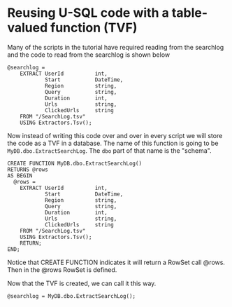 # Reusing U-SQL code with a table-valued function \(TVF\)

Many of the scripts in the tutorial have required reading from the searchlog and the code to read from the searchlog is shown below

```
@searchlog =    
    EXTRACT UserId          int, 
            Start           DateTime, 
            Region          string, 
            Query           string, 
            Duration        int, 
            Urls            string, 
            ClickedUrls     string
    FROM "/SearchLog.tsv"
    USING Extractors.Tsv();
```

Now instead of writing this code over and over in every script we will store the code as a TVF in a database. The name of this function is going to be `MyDB.dbo.ExtractSearchLog`. The `dbo` part of that name is the "schema".

```
CREATE FUNCTION MyDB.dbo.ExtractSearchLog()
RETURNS @rows 
AS BEGIN
  @rows = 
    EXTRACT UserId          int, 
            Start           DateTime, 
            Region          string, 
            Query           string, 
            Duration        int, 
            Urls            string, 
            ClickedUrls     string
    FROM "/SearchLog.tsv"
    USING Extractors.Tsv();
    RETURN;
END;
```

Notice that CREATE FUNCTION indicates it will return a RowSet call @rows. Then in the @rows RowSet is defined.

Now that the TVF is created, we can call it this way.

```
@searchlog = MyDB.dbo.ExtractSearchLog();
```


